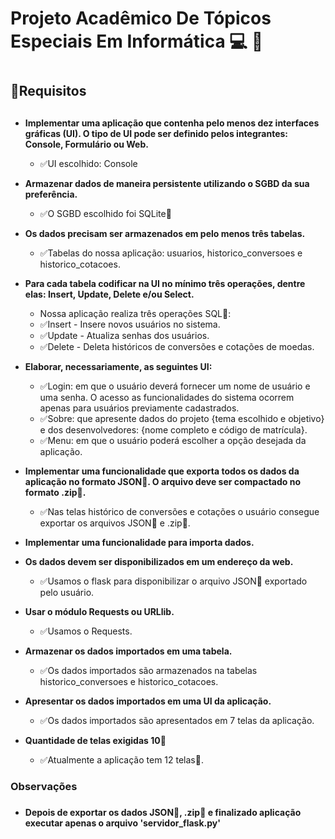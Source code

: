 # <h1>Projeto Acadêmico De Tópicos Especiais Em Informática :computer: :snake:<h1>
## <h2>:memo:Requisitos<h2>
* **Implementar uma aplicação que contenha pelo menos dez interfaces gráficas (UI).
  O tipo de UI pode ser definido pelos integrantes: Console, Formulário ou Web.**
  - :white_check_mark:UI escolhido: Console

* **Armazenar dados de maneira persistente utilizando o SGBD da sua preferência.**
  - :white_check_mark:O SGBD escolhido foi SQLite:floppy_disk:
*  **Os dados precisam ser armazenados em pelo menos três tabelas.**
   - :white_check_mark:Tabelas do nossa aplicação: usuarios, historico_conversoes e historico_cotacoes.
*  **Para cada tabela codificar na UI no mínimo três operações, dentre elas:
   Insert, Update, Delete e/ou Select.**
    * Nossa aplicação realiza três operações SQL:floppy_disk::
    - :white_check_mark:Insert - Insere novos usuários no sistema.
    - :white_check_mark:Update - Atualiza senhas dos usuários.
    - :white_check_mark:Delete - Deleta históricos de conversões e cotações de moedas.
* **Elaborar, necessariamente, as seguintes UI:**
  - :white_check_mark:Login: em que o usuário deverá fornecer um nome de usuário e uma senha. O
    acesso as funcionalidades do sistema ocorrem apenas para usuários previamente
    cadastrados.
  - :white_check_mark:Sobre: que apresente dados do projeto {tema escolhido e objetivo} e dos
    desenvolvedores: {nome completo e código de matrícula}.
  - :white_check_mark:Menu: em que o usuário poderá escolher a opção desejada da aplicação.

* **Implementar uma funcionalidade que exporta todos os dados da aplicação no formato
  JSON:page_with_curl:. O arquivo deve ser compactado no formato .zip:file_folder:.**
  - :white_check_mark:Nas telas histórico de conversões e cotações o usuário consegue exportar os arquivos JSON:page_with_curl: e .zip:file_folder:.

* **Implementar uma funcionalidade para importa dados.**
* **Os dados devem ser disponibilizados em um endereço da web.**
     - :white_check_mark:Usamos o flask para disponibilizar o arquivo JSON:page_with_curl: exportado pelo usuário.
* **Usar o módulo Requests ou URLlib.**
     - :white_check_mark:Usamos o Requests.
* **Armazenar os dados importados em uma tabela.**
     - :white_check_mark:Os dados importados são armazenados na tabelas historico_conversoes e historico_cotacoes.
* **Apresentar os dados importados em uma UI da aplicação.**
     - :white_check_mark:Os dados importados são apresentados em 7 telas da aplicação.

* **Quantidade de telas exigidas 10:flower_playing_cards:**
  - :white_check_mark:Atualmente a aplicação tem 12 telas:flower_playing_cards:.

### <h3> Observações <h3>
* **Depois de exportar os dados JSON:page_with_curl:, .zip:file_folder: e finalizado aplicação executar apenas o arquivo 'servidor_flask.py'**
